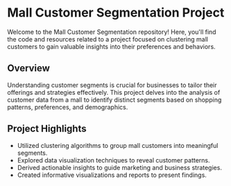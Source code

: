 # Mall Customer Segmentation Project
Welcome to the Mall Customer Segmentation repository! Here, you'll find the code and resources related to a project focused on clustering mall customers to gain valuable insights into their preferences and behaviors.

## Overview
Understanding customer segments is crucial for businesses to tailor their offerings and strategies effectively. This project delves into the analysis of customer data from a mall to identify distinct segments based on shopping patterns, preferences, and demographics.

## Project Highlights
* Utilized clustering algorithms to group mall customers into meaningful segments.
* Explored data visualization techniques to reveal customer patterns.
* Derived actionable insights to guide marketing and business strategies.
* Created informative visualizations and reports to present findings.

